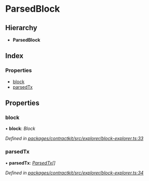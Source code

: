 # ParsedBlock

## Hierarchy

* **ParsedBlock**

## Index

### Properties

* [block](../interfaces/_explorer_block_explorer_.parsedblock.md#block)
* [parsedTx](../interfaces/_explorer_block_explorer_.parsedblock.md#parsedtx)

## Properties

### block

• **block**: _Block_

_Defined in_ [_packages/contractkit/src/explorer/block-explorer.ts:33_](https://github.com/celo-org/celo-monorepo/blob/master/packages/contractkit/src/explorer/block-explorer.ts#L33)

### parsedTx

• **parsedTx**: [_ParsedTx_](../interfaces/_explorer_block_explorer_.parsedtx.md)_\[\]_

_Defined in_ [_packages/contractkit/src/explorer/block-explorer.ts:34_](https://github.com/celo-org/celo-monorepo/blob/master/packages/contractkit/src/explorer/block-explorer.ts#L34)

